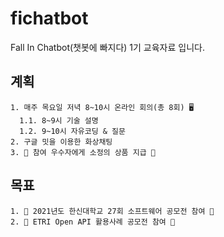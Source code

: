 # fichatbot
Fall In Chatbot(챗봇에 빠지다) 1기 교육자료 입니다.

## 계획
    1. 매주 목요일 저녁 8~10시 온라인 회의(총 8회) 🖥️
      1.1. 8~9시 기술 설명
      1.2. 9~10시 자유코딩 & 질문
    2. 구글 밋을 이용한 화상채팅
    3. 🎁 참여 우수자에게 소정의 상품 지급 🎁

## 목표
    1. 🏅 2021년도 한신대학교 27회 소프트웨어 공모전 참여 🏅
    2. 🏅 ETRI Open API 활용사례 공모전 참여 🏅
